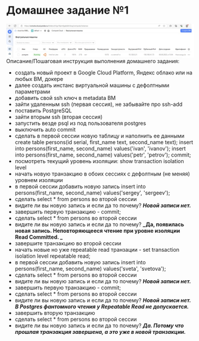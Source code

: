 # Домашнее задание №1

<img src="pic/1.jpg" align="left" />

Описание/Пошаговая инструкция выполнения домашнего задания:

* создать новый проект в Google Cloud Platform, Яндекс облако или на любых ВМ, докере
* далее создать инстанс виртуальной машины с дефолтными параметрами
* добавить свой ssh ключ в metadata ВМ
* зайти удаленным ssh (первая сессия), не забывайте про ssh-add
* поставить PostgreSQL
* зайти вторым ssh (вторая сессия)
* запустить везде psql из под пользователя postgres
* выключить auto commit
* сделать в первой сессии новую таблицу и наполнить ее данными
  create table persons(id serial, first_name text, second_name text);
  insert into persons(first_name, second_name) values('ivan', 'ivanov'); 
  insert into persons(first_name, second_name) values('petr', 'petrov'); 
  commit;
* посмотреть текущий уровень изоляции: show transaction isolation level
* начать новую транзакцию в обоих сессиях с дефолтным (не меняя) уровнем изоляции
* в первой сессии добавить новую запись insert into persons(first_name, second_name) values('sergey', 'sergeev');
* сделать select * from persons во второй сессии
* видите ли вы новую запись и если да то почему?
**_Новой записи нет._** 
* завершить первую транзакцию - commit;
* сделать select * from persons во второй сессии 
* видите ли вы новую запись и если да то почему?
**_Да, появилась новая запись. Неповторяющееся чтение при уровне изоляции Read Committed. _**
* завершите транзакцию во второй сессии
* начать новые но уже repeatable read транзации - set transaction isolation level repeatable read;
* в первой сессии добавить новую запись insert into persons(first_name, second_name) values('sveta', 'svetova');
* сделать select * from persons во второй сессии
* видите ли вы новую запись и если да то почему?
**_Новой записи нет._**
* завершить первую транзакцию - commit;
* сделать select * from persons во второй сессии
* видите ли вы новую запись и если да то почему? 
**_Новой записи нет. В Postgres фантомного чтения у Repeatable Read не допускается._**
* завершить вторую транзакцию
* сделать select * from persons во второй сессии 
* видите ли вы новую запись и если да то почему? 
**_Да. Потому что прошлая транзакция завершена, а это уже в новой транзакции._**

